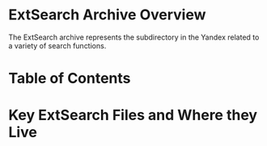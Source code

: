 # ExtSearch Archive Overview
The ExtSearch archive represents the subdirectory in the Yandex related to a variety of search functions.

# Table of Contents

# Key ExtSearch Files and Where they Live